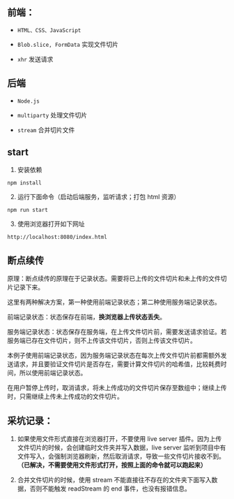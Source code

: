 ## 前端：

- `HTML、CSS、JavaScript`

- `Blob.slice, FormData` 实现文件切片

- `xhr` 发送请求

## 后端

- `Node.js`

- `multiparty` 处理文件切片

- `stream` 合并切片文件

## start

1. 安装依赖

```
npm install
```

2. 运行下面命令（启动后端服务，监听请求；打包 html 资源）

```
npm run start
```

3. 使用浏览器打开如下网址

```
http://localhost:8080/index.html
```

## 断点续传

原理：断点续传的原理在于记录状态。需要将已上传的文件切片和未上传的文件切片记录下来。

这里有两种解决方案，第一种使用前端记录状态；第二种使用服务端记录状态。

前端记录状态：状态保存在前端，**换浏览器上传状态丢失**。

服务端记录状态：状态保存在服务端，在上传文件切片前，需要发送请求验证。若服务端已存在文件切片，则不上传该文件切片，否则上传该文件切片。

本例子使用前端记录状态，因为服务端记录状态在每次上传文件切片前都需额外发送请求，并且要验证文件切片是否存在，需要计算文件切片的哈希值，比较耗费时间，所以使用前端记录状态。

在用户暂停上传时，取消请求，将未上传成功的文件切片保存至数组中；继续上传时，只需继续上传未上传成功的文件切片。

## 采坑记录：

1. 如果使用文件形式直接在浏览器打开，不要使用 live server 插件。因为上传文件切片的时候，会创建临时文件夹并写入数据，live server 监听到项目中有文件写入，会强制浏览器刷新，然后取消请求，导致一些文件切片接收不到。**（已解决，不需要使用文件形式打开，按照上面的命令就可以跑起来）**

2. 合并文件切片的时候，使用 stream 不能直接往不存在的文件夹下面写入数据，否则不能触发 readStream 的 end 事件，也没有报错信息。
